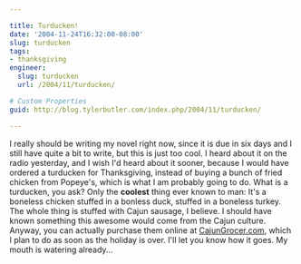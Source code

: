 ```yaml
---

title: Turducken!
date: '2004-11-24T16:32:00-08:00'
slug: turducken
tags:
- thanksgiving
engineer:
  slug: turducken
  url: /2004/11/turducken/

# Custom Properties
guid: http://blog.tylerbutler.com/index.php/2004/11/turducken/

---
```


I really should be writing my novel right now, since it is due in six days and
I still have quite a bit to write, but this is just too cool. I heard about it
on the radio yesterday, and I wish I'd heard about it sooner, because I would
have ordered a turducken for Thanksgiving, instead of buying a bunch of fried
chicken from Popeye's, which is what I am probably going to do. What is a
turducken, you ask? Only the **coolest** thing ever known to man: It's a
boneless chicken stuffed in a bonless duck, stuffed in a boneless turkey. The
whole thing is stuffed with Cajun sausage, I believe. I should have known
something this awesome would come from the Cajun culture. Anyway, you can
actually purchase them online at [CajunGrocer.com][1], which I plan to do as
soon as the holiday is over. I'll let you know how it goes. My mouth is
watering already...

   [1]: http://www.cajungrocer.com/product_info.php?cPath=15_24&products_id=340
